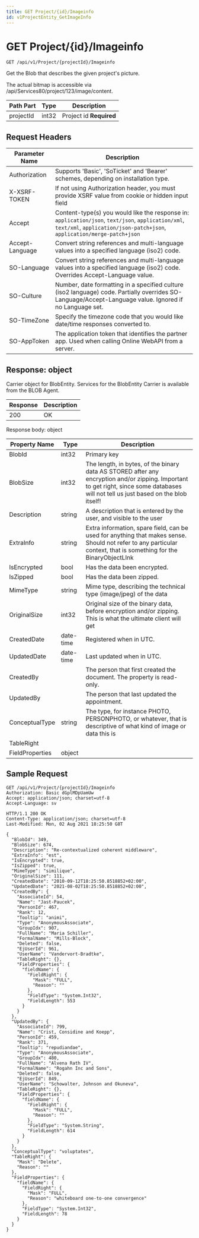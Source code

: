 ```yaml
---
title: GET Project/{id}/Imageinfo
id: v1ProjectEntity_GetImageInfo
---
```


# GET Project/{id}/Imageinfo

```http
GET /api/v1/Project/{projectId}/Imageinfo
```

Get the Blob that describes the given project's picture.

The actual bitmap is accessible via /api/Services80/project/123/image/content.




| Path Part | Type | Description |
|-----------|------|-------------|
| projectId | int32 | Project id **Required** |



## Request Headers

| Parameter Name | Description |
|----------------|-------------|
| Authorization  | Supports 'Basic', 'SoTicket' and 'Bearer' schemes, depending on installation type. |
| X-XSRF-TOKEN   | If not using Authorization header, you must provide XSRF value from cookie or hidden input field |
| Accept         | Content-type(s) you would like the response in: `application/json`, `text/json`, `application/xml`, `text/xml`, `application/json-patch+json`, `application/merge-patch+json` |
| Accept-Language | Convert string references and multi-language values into a specified language (iso2) code. |
| SO-Language | Convert string references and multi-language values into a specified language (iso2) code. Overrides Accept-Language value. |
| SO-Culture | Number, date formatting in a specified culture (iso2 language) code. Partially overrides SO-Language/Accept-Language value. Ignored if no Language set. |
| SO-TimeZone | Specify the timezone code that you would like date/time responses converted to. |
| SO-AppToken | The application token that identifies the partner app. Used when calling Online WebAPI from a server. |


## Response: object

Carrier object for BlobEntity.
Services for the BlobEntity Carrier is available from the <see cref="T:SuperOffice.CRM.Services.IBLOBAgent">BLOB Agent</see>.

| Response | Description |
|----------------|-------------|
| 200 | OK |

Response body: object

| Property Name | Type |  Description |
|----------------|------|--------------|
| BlobId | int32 | Primary key |
| BlobSize | int32 | The length, in bytes, of the binary data AS STORED after any encryption and/or zipping. Important to get right, since some databases will not tell us just based on the blob itself! |
| Description | string | A description that is entered by the user, and visible to the user |
| ExtraInfo | string | Extra information, spare field, can be used for anything that makes sense. Should not refer to any particular context, that is something for the BinaryObjectLInk |
| IsEncrypted | bool | Has the data been encrypted. |
| IsZipped | bool | Has the data been zipped. |
| MimeType | string | Mime type, describing the technical type (image/jpeg) of the data |
| OriginalSize | int32 | Original size of the binary data, before encryption and/or zipping. This is what the ultimate client will get |
| CreatedDate | date-time | Registered when  in UTC. |
| UpdatedDate | date-time | Last updated when  in UTC. |
| CreatedBy |  | The person that first created the document. The property is read-only. |
| UpdatedBy |  | The person that last updated the appointment. |
| ConceptualType | string | The type, for instance PHOTO, PERSONPHOTO, or whatever, that is descriptive of what kind of image or data this is |
| TableRight |  |  |
| FieldProperties | object |  |

## Sample Request

```http!
GET /api/v1/Project/{projectId}/Imageinfo
Authorization: Basic dGplMDpUamUw
Accept: application/json; charset=utf-8
Accept-Language: sv
```

```http_
HTTP/1.1 200 OK
Content-Type: application/json; charset=utf-8
Last-Modified: Mon, 02 Aug 2021 18:25:50 G8T

{
  "BlobId": 349,
  "BlobSize": 674,
  "Description": "Re-contextualized coherent middleware",
  "ExtraInfo": "est",
  "IsEncrypted": true,
  "IsZipped": true,
  "MimeType": "similique",
  "OriginalSize": 111,
  "CreatedDate": "2010-09-12T18:25:50.8518852+02:00",
  "UpdatedDate": "2021-08-02T18:25:50.8518852+02:00",
  "CreatedBy": {
    "AssociateId": 54,
    "Name": "Jast-Paucek",
    "PersonId": 467,
    "Rank": 12,
    "Tooltip": "animi",
    "Type": "AnonymousAssociate",
    "GroupIdx": 907,
    "FullName": "Maria Schiller",
    "FormalName": "Mills-Block",
    "Deleted": false,
    "EjUserId": 961,
    "UserName": "Vandervort-Bradtke",
    "TableRight": {},
    "FieldProperties": {
      "fieldName": {
        "FieldRight": {
          "Mask": "FULL",
          "Reason": ""
        },
        "FieldType": "System.Int32",
        "FieldLength": 553
      }
    }
  },
  "UpdatedBy": {
    "AssociateId": 799,
    "Name": "Crist, Considine and Koepp",
    "PersonId": 459,
    "Rank": 371,
    "Tooltip": "repudiandae",
    "Type": "AnonymousAssociate",
    "GroupIdx": 480,
    "FullName": "Alvena Rath IV",
    "FormalName": "Rogahn Inc and Sons",
    "Deleted": false,
    "EjUserId": 849,
    "UserName": "Schowalter, Johnson and Okuneva",
    "TableRight": {},
    "FieldProperties": {
      "fieldName": {
        "FieldRight": {
          "Mask": "FULL",
          "Reason": ""
        },
        "FieldType": "System.String",
        "FieldLength": 614
      }
    }
  },
  "ConceptualType": "voluptates",
  "TableRight": {
    "Mask": "Delete",
    "Reason": ""
  },
  "FieldProperties": {
    "fieldName": {
      "FieldRight": {
        "Mask": "FULL",
        "Reason": "whiteboard one-to-one convergence"
      },
      "FieldType": "System.Int32",
      "FieldLength": 78
    }
  }
}
```